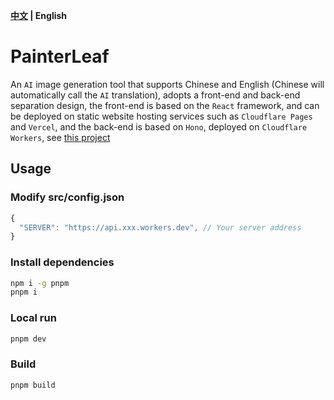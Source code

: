 **[中文](README_ZH.md) | English**

# PainterLeaf
An `AI` image generation tool that supports Chinese and English (Chinese will automatically call the `AI` translation), adopts a front-end and back-end separation design, the front-end is based on the `React` framework, and can be deployed on static website hosting services such as `Cloudflare Pages` and `Vercel`, and the back-end is based on `Hono`, deployed on `Cloudflare Workers`, see [this project](https://github.com/LeafYeeXYZ/MyAPIs)

## Usage
### Modify src/config.json
```javascript
{
  "SERVER": "https://api.xxx.workers.dev", // Your server address
}
```

### Install dependencies
```bash
npm i -g pnpm
pnpm i
```

### Local run
```bash
pnpm dev
```

### Build
```bash
pnpm build
```
